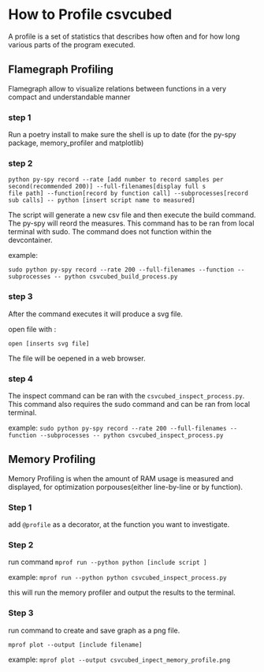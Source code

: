 # How to Profile csvcubed

A profile is a set of statistics that describes how often and for how long various parts of the program executed.

## Flamegraph Profiling

Flamegraph allow to visualize relations between functions in a very compact and understandable manner
### step 1

Run a poetry install to make sure the shell is up to date (for the py-spy package, memory_profiler and matplotlib) 

### step 2


```
python py-spy record --rate [add number to record samples per second(recommended 200)] --full-filenames[display full s
file path] --function[record by function call] --subprocesses[record sub calls] -- python [insert script name to measured]
```
 
The script will generate a new csv file and then execute the build command.
The py-spy will reord the measures. This command has to be ran from local terminal with sudo.
The command does not function within the devcontainer.  

example:
```
sudo python py-spy record --rate 200 --full-filenames --function --subprocesses -- python csvcubed_build_process.py
```

### step 3

After the command executes it will produce a svg file.

open file with :

 `open [inserts svg file]`

 The file will be oepened in a web browser.

### step 4

The inspect command can be ran with the `csvcubed_inspect_process.py`. This command also requires the sudo command and can be ran from local terminal.

example:
`sudo python py-spy record --rate 200 --full-filenames --function --subprocesses -- python csvcubed_inspect_process.py`

## Memory Profiling

Memory Profiling is when the amount of RAM usage is measured and displayed, for optimization porpouses(either line-by-line or by function).
### Step 1

add `@profile` as a decorator, at the function you want to investigate.

### Step 2

run command `mprof run --python python [include script ]`

example: 
`mprof run --python python csvcubed_inspect_process.py`

this will run the memory profiler and output the results to the terminal.

### Step 3

run command to create and save graph as a png file.

`mprof plot --output [include filename]`

example: 
`mprof plot --output csvcubed_inpect_memory_profile.png`



